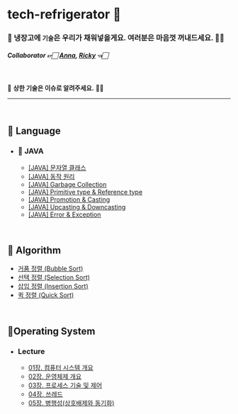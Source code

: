 # tech-refrigerator 🛒

###  📢 냉장고에 `기술`은 우리가 채워넣을게요. 여러분은 마음껏 꺼내드세요. 👐🏻

##### Collaborator 👉🏻 [Anna](https://github.com/ahlim721), [Ricky](https://github.com/GimunLee) 👈🏻

<br>

🤢 **상한 기술은 이슈로 알려주세요.** 🙇‍♂️

---

<br>

## 🥗 Language
- ### 🥬 JAVA 
  - [[JAVA] 문자열 클래스](https://github.com/GimunLee/tech-refrigerator/blob/master/Language/JAVA/%5BJAVA%5D%20%EB%AC%B8%EC%9E%90%EC%97%B4%20%ED%81%B4%EB%9E%98%EC%8A%A4.md#java-%EB%AC%B8%EC%9E%90%EC%97%B4-%ED%81%B4%EB%9E%98%EC%8A%A4) 
  - [[JAVA] 동작 원리](https://github.com/GimunLee/tech-encyclopedia/blob/master/Language/JAVA/%5BJAVA%5D%20%EB%8F%99%EC%9E%91%20%EC%9B%90%EB%A6%AC.md#java-%EB%8F%99%EC%9E%91-%EC%9B%90%EB%A6%AC) 
  - [[JAVA] Garbage Collection](https://github.com/GimunLee/tech-encyclopedia/blob/master/Language/JAVA/%5BJAVA%5D%20Garbage%20Collection.md#java-garbage-collection) 
  - [[JAVA] Primitive type & Reference type](https://github.com/GimunLee/tech-encyclopedia/blob/master/Language/JAVA/%5BJAVA%5D%20Primitive%20type%20%26%20Reference%20type.md#java-primitive-type--reference-type)
  - [[JAVA] Promotion & Casting](https://github.com/GimunLee/tech-encyclopedia/blob/master/Language/JAVA/%5BJAVA%5D%20Promotion%20%26%20Casting.md#java-promotion--casting)
  - [[JAVA] Upcasting & Downcasting](https://github.com/GimunLee/tech-encyclopedia/blob/master/Language/JAVA/%5BJAVA%5D%20Upcasting%20%26%20Downcasting.md#java-upcasting--downcasting)
  - [[JAVA] Error & Exception](https://github.com/GimunLee/tech-encyclopedia/blob/master/Language/JAVA/%5BJAVA%5D%20Error%20%26%20Exception.md#java-error--exception)

<br>

## 🍎 Algorithm

- [거품 정렬 (Bubble Sort)](https://github.com/GimunLee/tech-encyclopedia/blob/master/Algorithm/%EA%B1%B0%ED%92%88%20%EC%A0%95%EB%A0%AC%20(Bubble%20Sort).md#%EA%B1%B0%ED%92%88-%EC%A0%95%EB%A0%AC-bubble-sort)
- [선택 정렬 (Selection Sort)](https://github.com/GimunLee/tech-encyclopedia/blob/master/Algorithm/%EC%84%A0%ED%83%9D%20%EC%A0%95%EB%A0%AC%20(Selection%20Sort).md#%EC%84%A0%ED%83%9D-%EC%A0%95%EB%A0%AC-selection-sort) 
- [삽입 정렬 (Insertion Sort)](https://github.com/GimunLee/tech-encyclopedia/blob/master/Algorithm/%EC%82%BD%EC%9E%85%20%EC%A0%95%EB%A0%AC%20(Insertion%20Sort).md#%EC%82%BD%EC%9E%85-%EC%A0%95%EB%A0%AC-insertion-sort)
- [퀵 정렬 (Quick Sort)](https://github.com/GimunLee/tech-encyclopedia/blob/master/Algorithm/%ED%80%B5%20%EC%A0%95%EB%A0%AC%20(Quick%20Sort).md#%ED%80%B5-%EC%A0%95%EB%A0%AC-quick-sort)

<br>

## 🍊Operating System

- ### Lecture

  - [01장. 컴퓨터 시스템 개요](https://github.com/GimunLee/tech-encyclopedia/blob/master/Operating%20System/Lecture/01%EC%9E%A5.%20%EC%BB%B4%ED%93%A8%ED%84%B0%20%EC%8B%9C%EC%8A%A4%ED%85%9C%20%EA%B0%9C%EC%9A%94.md#01%EC%9E%A5-%EC%BB%B4%ED%93%A8%ED%84%B0-%EC%8B%9C%EC%8A%A4%ED%85%9C-%EA%B0%9C%EC%9A%94)
  - [02장. 운영체제 개요](https://github.com/GimunLee/tech-encyclopedia/blob/master/Operating%20System/Lecture/02%EC%9E%A5.%20%EC%9A%B4%EC%98%81%EC%B2%B4%EC%A0%9C%20%EA%B0%9C%EC%9A%94.md#02%EC%9E%A5-%EC%9A%B4%EC%98%81%EC%B2%B4%EC%A0%9C-%EA%B0%9C%EC%9A%94)
  - [03장. 프로세스 기술 및 제어](https://github.com/GimunLee/tech-encyclopedia/blob/master/Operating%20System/Lecture/03%EC%9E%A5.%20%ED%94%84%EB%A1%9C%EC%84%B8%EC%8A%A4%20%EA%B8%B0%EC%88%A0%20%EB%B0%8F%20%EC%A0%9C%EC%96%B4.md#03%EC%9E%A5-%ED%94%84%EB%A1%9C%EC%84%B8%EC%8A%A4-%EA%B8%B0%EC%88%A0-%EB%B0%8F-%EC%A0%9C%EC%96%B4) 
  - [04장. 쓰레드](https://github.com/GimunLee/tech-encyclopedia/blob/master/Operating%20System/Lecture/04%EC%9E%A5.%20%EC%93%B0%EB%A0%88%EB%93%9C.md#04%EC%9E%A5-%EC%93%B0%EB%A0%88%EB%93%9C) 
  - [05장. 병행성(상호배제와 동기화)](https://github.com/GimunLee/tech-encyclopedia/blob/master/Operating%20System/Lecture/05%EC%9E%A5.%20%EB%B3%91%ED%96%89%EC%84%B1(%EC%83%81%ED%98%B8%EB%B0%B0%EC%A0%9C%EC%99%80%20%EB%8F%99%EA%B8%B0%ED%99%94).md#05%EC%9E%A5-%EB%B3%91%ED%96%89%EC%84%B1%EC%83%81%ED%98%B8%EB%B0%B0%EC%A0%9C%EC%99%80-%EB%8F%99%EA%B8%B0%ED%99%94)

<br>
